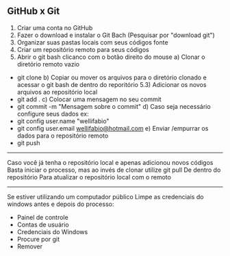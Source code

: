 GitHub x Git
--------------------------------------------------------------------------
1) Criar uma conta no GitHub
2) Fazer o download e instalar o Git Bach
(Pesquisar por "download git")
3) Organizar suas pastas locais com seus códigos fonte
4) Criar um repositório remoto para seus códigos
5) Abrir o git bash clicanco com o botão direito do mouse
a) Clonar o diretório remoto vazio
- git clone <endereco do diretorio remoto.git>
b) Copiar ou mover os arquivos para o diretório clonado e acessar o git bash de dentro do reporitório
5.3) Adicionar os novos arquivos ao repositório local
- git add .
c) Colocar uma mensagem no seu commit
- git commit -m "Mensagem sobre o commit"
d) Caso seja necessário configure seus dados ex:
- git config user.name "wellifabio"
- git config user.email wellifabio@hotmail.com
e) Enviar /empurrar os dados para o repositório remoto
- git push

--------------------------------------------------------------------------	
Caso você já tenha o repositório local e apenas adicionou novos códigos
Basta iniciar o processo, mas ao invés de clonar utilize
	git pull
De dentro do repositório
Para atualizar o repositório local com o remoto

--------------------------------------------------------------------------
Se estiver utilizando um computador público
Limpe as credenciais do windows antes e depois do processo:
- Painel de controle
- Contas de usuário 
- Credenciais do Windows
- Procure por git
- Remover